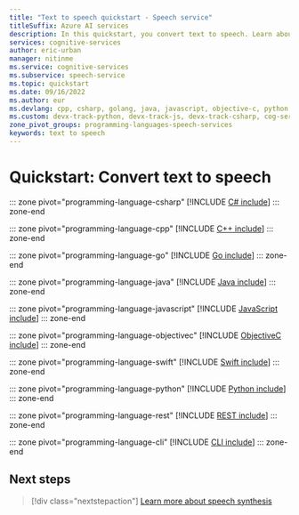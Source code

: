 ```yaml
---
title: "Text to speech quickstart - Speech service"
titleSuffix: Azure AI services
description: In this quickstart, you convert text to speech. Learn about object construction and design patterns, supported audio output formats, and custom configuration options for speech synthesis.
services: cognitive-services
author: eric-urban
manager: nitinme
ms.service: cognitive-services
ms.subservice: speech-service
ms.topic: quickstart
ms.date: 09/16/2022
ms.author: eur
ms.devlang: cpp, csharp, golang, java, javascript, objective-c, python
ms.custom: devx-track-python, devx-track-js, devx-track-csharp, cog-serv-seo-aug-2020, mode-other, devx-track-extended-java, devx-track-go
zone_pivot_groups: programming-languages-speech-services
keywords: text to speech
---
```


# Quickstart: Convert text to speech

::: zone pivot="programming-language-csharp"
[!INCLUDE [C# include](includes/quickstarts/text-to-speech-basics/csharp.md)]
::: zone-end

::: zone pivot="programming-language-cpp"
[!INCLUDE [C++ include](includes/quickstarts/text-to-speech-basics/cpp.md)]
::: zone-end

::: zone pivot="programming-language-go"
[!INCLUDE [Go include](includes/quickstarts/text-to-speech-basics/go.md)]
::: zone-end

::: zone pivot="programming-language-java"
[!INCLUDE [Java include](includes/quickstarts/text-to-speech-basics/java.md)]
::: zone-end

::: zone pivot="programming-language-javascript"
[!INCLUDE [JavaScript include](includes/quickstarts/text-to-speech-basics/javascript.md)]
::: zone-end

::: zone pivot="programming-language-objectivec"
[!INCLUDE [ObjectiveC include](includes/quickstarts/text-to-speech-basics/objectivec.md)]
::: zone-end

::: zone pivot="programming-language-swift"
[!INCLUDE [Swift include](includes/quickstarts/text-to-speech-basics/swift.md)]
::: zone-end

::: zone pivot="programming-language-python"
[!INCLUDE [Python include](./includes/quickstarts/text-to-speech-basics/python.md)]
::: zone-end

::: zone pivot="programming-language-rest"
[!INCLUDE [REST include](includes/quickstarts/text-to-speech-basics/rest.md)]
::: zone-end

::: zone pivot="programming-language-cli"
[!INCLUDE [CLI include](includes/quickstarts/text-to-speech-basics/cli.md)]
::: zone-end

## Next steps

> [!div class="nextstepaction"]
> [Learn more about speech synthesis](how-to-speech-synthesis.md)
